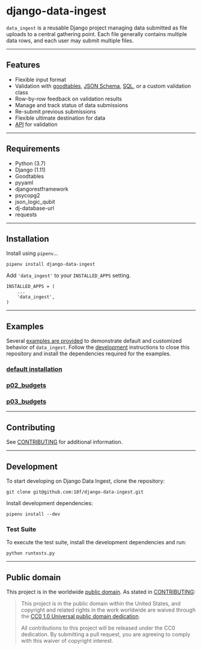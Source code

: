 # django-data-ingest

`data_ingest` is a reusable Django project managing data submitted as file uploads
to a central
gathering point.  Each file generally contains multiple data rows, and
each user may submit multiple files.

---

## Features

- Flexible input format
- Validation with [goodtables](), [JSON Schema](), [SQL](), or a custom validation class
- Row-by-row feedback on validation results
- Manage and track status of data submissions
- Re-submit previous submissions
- Flexible ultimate destination for data
- [API](docs/api.md) for validation

---

## Requirements

* Python (3.7)
* Django (1.11)
* Goodtables
* pyyaml
* djangorestframework
* psycopg2
* json_logic_qubit
* dj-database-url
* requests

---

## Installation

Install using `pipenv`...

    pipenv install django-data-ingest

Add `'data_ingest'` to your `INSTALLED_APPS` setting.

    INSTALLED_APPS = (
        ...
        'data_ingest',
    )

---

## Examples

Several [examples are provided](./examples/) to demonstrate default and customized
behavior of  `data_ingest`. Follow the [development](#development) instructions to close this repository and install the dependencies required for the examples.

### [default installation](examples/defaults/README.md)

### [p02_budgets](examples/p02_budgets/README.md)

### [p03_budgets](examples/p03_budgets/README.md)

---

## Contributing

See [CONTRIBUTING](CONTRIBUTING.md) for additional information.

---

## Development

To start developing on Django Data Ingest, clone the repository:

    git clone git@github.com:18f/django-data-ingest.git

Install development dependencies:

    pipenv install --dev

### Test Suite

To execute the test suite, install the development dependencies and run:

    python runtests.py

---

## Public domain

This project is in the worldwide [public domain](LICENSE.md). As stated in [CONTRIBUTING](CONTRIBUTING.md):

> This project is in the public domain within the United States, and copyright and related rights in the work worldwide are waived through the [CC0 1.0 Universal public domain dedication](https://creativecommons.org/publicdomain/zero/1.0/).
>
> All contributions to this project will be released under the CC0 dedication. By submitting a pull request, you are agreeing to comply with this waiver of copyright interest.
